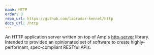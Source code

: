 ```yaml
---
name: HTTP
order: 3
repo_url: https://github.com/labrador-kennel/http
docs_url: /http
---
```

An HTTP application server written on top of Amp's <a href="https://amphp.org/http-server">http-server</a> library. 
Intended to provided an opinionated set of software to create highly-performant, spec-compliant RESTful APIs.
